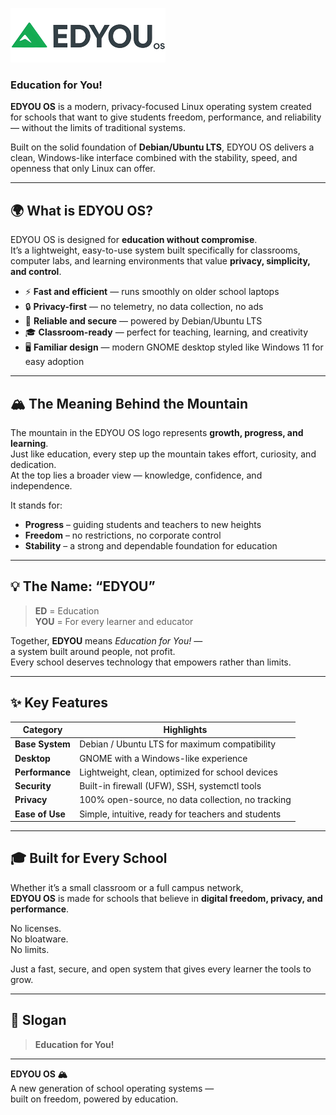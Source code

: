 ![EDYOU OS Logo](watermark.png)

### **Education for You!**

**EDYOU OS** is a modern, privacy-focused Linux operating system created for schools that want to give students freedom, performance, and reliability — without the limits of traditional systems.

Built on the solid foundation of **Debian/Ubuntu LTS**, EDYOU OS delivers a clean, Windows-like interface combined with the stability, speed, and openness that only Linux can offer.

---

## 🌍 What is EDYOU OS?

EDYOU OS is designed for **education without compromise**.  
It’s a lightweight, easy-to-use system built specifically for classrooms, computer labs, and learning environments that value **privacy, simplicity, and control**.

- ⚡ **Fast and efficient** — runs smoothly on older school laptops  
- 🔒 **Privacy-first** — no telemetry, no data collection, no ads  
- 🧱 **Reliable and secure** — powered by Debian/Ubuntu LTS  
- 🎓 **Classroom-ready** — perfect for teaching, learning, and creativity  
- 🖥️ **Familiar design** — modern GNOME desktop styled like Windows 11 for easy adoption  

---

## 🏔️ The Meaning Behind the Mountain

The mountain in the EDYOU OS logo represents **growth, progress, and learning**.  
Just like education, every step up the mountain takes effort, curiosity, and dedication.  
At the top lies a broader view — knowledge, confidence, and independence.

It stands for:
- **Progress** – guiding students and teachers to new heights  
- **Freedom** – no restrictions, no corporate control  
- **Stability** – a strong and dependable foundation for education  

---

## 💡 The Name: “EDYOU”

> **ED** = Education  
> **YOU** = For every learner and educator  

Together, **EDYOU** means *Education for You!* —  
a system built around people, not profit.  
Every school deserves technology that empowers rather than limits.

---

## ✨ Key Features

| Category | Highlights |
|-----------|-------------|
| **Base System** | Debian / Ubuntu LTS for maximum compatibility |
| **Desktop** | GNOME with a Windows-like experience |
| **Performance** | Lightweight, clean, optimized for school devices |
| **Security** | Built-in firewall (UFW), SSH, systemctl tools |
| **Privacy** | 100% open-source, no data collection, no tracking |
| **Ease of Use** | Simple, intuitive, ready for teachers and students |

---

## 🎓 Built for Every School

Whether it’s a small classroom or a full campus network,  
**EDYOU OS** is made for schools that believe in **digital freedom, privacy, and performance**.  

No licenses.  
No bloatware.  
No limits.  

Just a fast, secure, and open system that gives every learner the tools to grow.

---

## 🏁 Slogan

> **Education for You!**

---

**EDYOU OS 🏔️**  
A new generation of school operating systems —  
built on freedom, powered by education.
